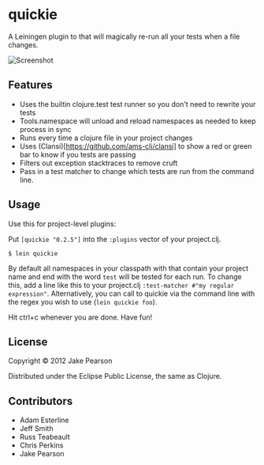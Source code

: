 # quickie

A Leiningen plugin to that will magically re-run all your tests when a file changes.

![Screenshot](doc/screen.png)

## Features

* Uses the builtin clojure.test test runner so you don't need to rewrite your tests
* Tools.namespace will unload and reload namespaces as needed to keep process in sync
* Runs every time a clojure file in your project changes
* Uses (Clansi)[https://github.com/ams-clj/clansi] to show a red or green bar to know if you tests are passing
* Filters out exception stacktraces to remove cruft
* Pass in a test matcher to change which tests are run from the command line.

## Usage

Use this for project-level plugins:

Put `[quickie "0.2.5"]` into the `:plugins` vector of your project.clj.

    $ lein quickie

By default all namespaces in your classpath with that contain your project name and end with the word `test` will be tested for each run.  To change this, add a line like this to your project.clj `:test-matcher #"my regular expression"`.  Alternatively, you can call to quickie via the command line with the regex you wish to use (`lein quickie foo`).

Hit ctrl+c whenever you are done.  Have fun!

## License

Copyright © 2012 Jake Pearson

Distributed under the Eclipse Public License, the same as Clojure.

## Contributors
* Adam Esterline
* Jeff Smith
* Russ Teabeault
* Chris Perkins
* Jake Pearson
